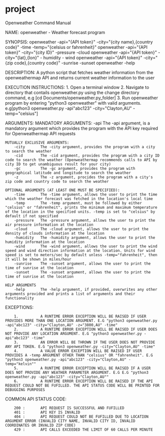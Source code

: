 # project

Openweather Command Manual

NAME:
		openweather - Weather forecast program

SYNOPSIS:
		openweather -api="{API token}" -city="{city name},{country code}" -time -temp="{celsius or fahrenheit}"
		openweather -api="{API token}" -city="{city ID}" -pressure -cloud
		openweather -api="{API token}" -city="{lat},{lon}" - humidity - wind
		openweather -api="{API token}" -city="{zip code},{country code}" -sunrise -sunset
		openweather -help

DESCRIPTION:
		A python script that fetches weather information from the openweathermap API and returns current weather information to the user

EXECUTION INSTRUCTIONS:
		1. Open a terminal window
		2. Navigate to directory that contails openweather.py using the change directory command, e.g [cd Documents/openweather.py_folder]
		3. Run openweather program by entering "python3 openweather" with valid arguments. e.g[python3 openweather.py -api"abc123" -city="Clayton,AU" -temp="celsius"]

ARGUMENTS:
    MANDATORY ARGUMENTS:
		-api	    The -api argument, is a mandatory argument which provides the program with the API key required for Openweathermap API requests
	
	MUTUALLY EXCLUSIVE ARGUMENTS:
		-city	    The -city argument, provides the program with a city to search the weather
		-cid	    The -cid argument, provides the program with a city ID code to search the weather (Openweathermap recommends calls to API by city ID to get unambiguous result for your city)
		-gc         The -gc argument, provides the program with geographical latitude and longitude to search the weather
		-z          The -z argument, procides the program with a city's zip code and country code to search the weather
		
	OPTIONAL ARGUMENTS (AT LEAST ONE MUST BE SPECIFIED):
	    -time       The -time argument, allows the user to print the time which the weather forecast was fetched in the location's local time
	    -temp       The -temp argument, must be followed by either "celsius" or "fahrenheit", prints the minimum and maximum temperature of the location in the specified units. -temp is set to "celsius" by default if not specified
	    -pressure   The -pressure argument, allows the user to print the air pressure information at the location
	    -cloud      The -cloud argument, allows the user to print the density of clouds information at the location
	    -humidity   The -humidity argument, allows the user to print the humidity information at the location
	    -wind       The -wind argument, allows the user to print the wind speed and wind direction information at the location. Units for wind speed is set to meters/sec by default unless -temp="fahrenheit", then it will be shown in miles/hour
        -sunrise    The -sunset argument, allows the user to print the time of sunrise at the location
        -sunset     The -sunset argument, allows the user to print the time of sunrise at the location
        
    HELP ARGUMENTS
        -help       The -help argument, if provided, overwrites any other arguments provided and prints a list of arguments and their functionality
        
EXCEPTIONS:

        1.          A RUNTIME ERROR EXCEPTION WILL BE RAISED IF USER PROVIDES MORE THAN ONE LOCATION ARGUMENT. E.G "python3 openweather.py -api"abc123" -city="Clayton,AU" -z="3800,AU" -time"
        2.          A RUNTIME ERROR EXCEPTION WILL BE RAISED IF USER DOES NOT PROVIDE ANY LOCATION ARGUMENT. E.G "python3 openweather.py -api"abc123" -time"
        3.          AN ERROR WILL BE THROWN IF THE USER DOES NOT PROVIDE ANY API TOKEN. E.G "python3 openweather.py -city="Clayton,AU" -time"
        4.          A VALUE ERROR EXCEPTION WILL BE RAISED IF USER PROVIDES A -temp ARGUMENT OTHER THAN "celsius" OR "fahrenheit". E.G "python3 openweather.py -api"abc123" -city="Clayton,AU" -temp="kelvin""
        5.          A RUNTIME ERROR EXCEPTION WILL BE RAISED IF A USER DOES NOT PROVIDE ANY WEATHER PARAMETER ARGUMENT. E.G E.G "python3 openweather.py -api"abc123" -city="Clayton,AU""
        6.          A RUNTIME ERROR EXCEPTION WILL BE RAISED IF THE API REQUEST COULD NOT BE FUFILLED. THE API STATUS CODE WILL BE PRINTED FOR DEBUGGING PURPOSES
	

COMMON API STATUS CODE:

        200 :       API REQUEST IS SUCCESSFUL AND FUFILLED
        401 :       API KEY IS INVALID
        404 :       API REQUEST COULD NOT BE FUFILLED DUE TO LOCATION ARGUMENT ERROR (INVALID CITY NAME, INVALID CITY ID, INVALID COORDINATES OR INVALID ZIP CODE)
        429 :       API CALLS EXCEEDED THE LIMIT OF 60 CALLS PER MINUTE

